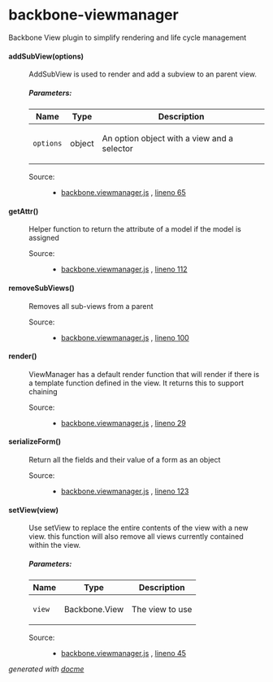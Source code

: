 backbone-viewmanager
====================

Backbone View plugin to simplify rendering and life cycle management


<!-- START docme generated API please keep comment here to allow auto update -->
<!-- DON'T EDIT THIS SECTION, INSTEAD RE-RUN docme TO UPDATE -->

<div>
<div class="jsdoc-githubify">
<section>
<article>
<div class="container-overview">
<dl class="details">
</dl>
</div>
<dl>
<dt>
<h4 class="name" id="addSubView"><span class="type-signature"></span>addSubView<span class="signature">(options)</span><span class="type-signature"></span></h4>
</dt>
<dd>
<div class="description">
<p>AddSubView is used to render and add a subview to an parent view.</p>
</div>
<h5>Parameters:</h5>
<table class="params">
<thead>
<tr>
<th>Name</th>
<th>Type</th>
<th class="last">Description</th>
</tr>
</thead>
<tbody>
<tr>
<td class="name"><code>options</code></td>
<td class="type">
<span class="param-type">object</span>
</td>
<td class="description last"><p>An option object with a view and a selector</p></td>
</tr>
</tbody>
</table>
<dl class="details">
<dt class="tag-source">Source:</dt>
<dd class="tag-source"><ul class="dummy">
<li>
<a href="https://github.com/nnance/backbone-viewmanager/blob/master/backbone.viewmanager.js">backbone.viewmanager.js</a>
<span>, </span>
<a href="https://github.com/nnance/backbone-viewmanager/blob/master/backbone.viewmanager.js#L65">lineno 65</a>
</li>
</ul></dd>
</dl>
</dd>
<dt>
<h4 class="name" id="getAttr"><span class="type-signature"></span>getAttr<span class="signature">()</span><span class="type-signature"></span></h4>
</dt>
<dd>
<div class="description">
<p>Helper function to return the attribute of a model if the model is assigned</p>
</div>
<dl class="details">
<dt class="tag-source">Source:</dt>
<dd class="tag-source"><ul class="dummy">
<li>
<a href="https://github.com/nnance/backbone-viewmanager/blob/master/backbone.viewmanager.js">backbone.viewmanager.js</a>
<span>, </span>
<a href="https://github.com/nnance/backbone-viewmanager/blob/master/backbone.viewmanager.js#L112">lineno 112</a>
</li>
</ul></dd>
</dl>
</dd>
<dt>
<h4 class="name" id="removeSubViews"><span class="type-signature"></span>removeSubViews<span class="signature">()</span><span class="type-signature"></span></h4>
</dt>
<dd>
<div class="description">
<p>Removes all sub-views from a parent</p>
</div>
<dl class="details">
<dt class="tag-source">Source:</dt>
<dd class="tag-source"><ul class="dummy">
<li>
<a href="https://github.com/nnance/backbone-viewmanager/blob/master/backbone.viewmanager.js">backbone.viewmanager.js</a>
<span>, </span>
<a href="https://github.com/nnance/backbone-viewmanager/blob/master/backbone.viewmanager.js#L100">lineno 100</a>
</li>
</ul></dd>
</dl>
</dd>
<dt>
<h4 class="name" id="render"><span class="type-signature"></span>render<span class="signature">()</span><span class="type-signature"></span></h4>
</dt>
<dd>
<div class="description">
<p>ViewManager has a default render function that will render
if there is a template function defined in the view.  It returns this
to support chaining</p>
</div>
<dl class="details">
<dt class="tag-source">Source:</dt>
<dd class="tag-source"><ul class="dummy">
<li>
<a href="https://github.com/nnance/backbone-viewmanager/blob/master/backbone.viewmanager.js">backbone.viewmanager.js</a>
<span>, </span>
<a href="https://github.com/nnance/backbone-viewmanager/blob/master/backbone.viewmanager.js#L29">lineno 29</a>
</li>
</ul></dd>
</dl>
</dd>
<dt>
<h4 class="name" id="serializeForm"><span class="type-signature"></span>serializeForm<span class="signature">()</span><span class="type-signature"></span></h4>
</dt>
<dd>
<div class="description">
<p>Return all the fields and their value of a form as an object</p>
</div>
<dl class="details">
<dt class="tag-source">Source:</dt>
<dd class="tag-source"><ul class="dummy">
<li>
<a href="https://github.com/nnance/backbone-viewmanager/blob/master/backbone.viewmanager.js">backbone.viewmanager.js</a>
<span>, </span>
<a href="https://github.com/nnance/backbone-viewmanager/blob/master/backbone.viewmanager.js#L123">lineno 123</a>
</li>
</ul></dd>
</dl>
</dd>
<dt>
<h4 class="name" id="setView"><span class="type-signature"></span>setView<span class="signature">(view)</span><span class="type-signature"></span></h4>
</dt>
<dd>
<div class="description">
<p>Use setView to replace the entire contents of the view with a new view.
this function will also remove all views currently contained within the view.</p>
</div>
<h5>Parameters:</h5>
<table class="params">
<thead>
<tr>
<th>Name</th>
<th>Type</th>
<th class="last">Description</th>
</tr>
</thead>
<tbody>
<tr>
<td class="name"><code>view</code></td>
<td class="type">
<span class="param-type">Backbone.View</span>
</td>
<td class="description last"><p>The view to use</p></td>
</tr>
</tbody>
</table>
<dl class="details">
<dt class="tag-source">Source:</dt>
<dd class="tag-source"><ul class="dummy">
<li>
<a href="https://github.com/nnance/backbone-viewmanager/blob/master/backbone.viewmanager.js">backbone.viewmanager.js</a>
<span>, </span>
<a href="https://github.com/nnance/backbone-viewmanager/blob/master/backbone.viewmanager.js#L45">lineno 45</a>
</li>
</ul></dd>
</dl>
</dd>
</dl>
</article>
</section>
</div>

*generated with [docme](https://github.com/thlorenz/docme)*
</div>
<!-- END docme generated API please keep comment here to allow auto update -->